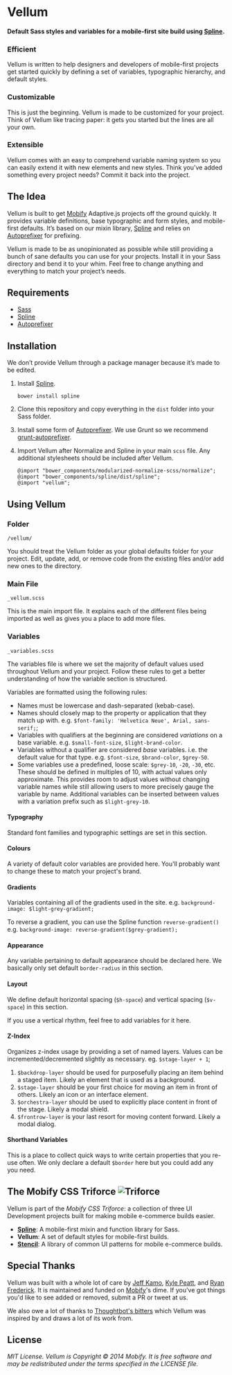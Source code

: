 # Vellum

**Default Sass styles and variables for a mobile-first site build using [Spline](http://github.com/mobify/spline).**

### Efficient

Vellum is written to help designers and developers of mobile-first projects get started quickly by defining a set of variables, typographic hierarchy, and default styles.

### Customizable

This is just the beginning. Vellum is made to be customized for your project. Think of Vellum like tracing paper: it gets you started but the lines are all your own.

### Extensible

Vellum comes with an easy to comprehend variable naming system so you can easily extend it with new elements and new styles. Think you've added something every project needs? Commit it back into the project.

## The Idea

Vellum is built to get [Mobify](http://www.mobify.com) Adaptive.js projects off the ground quickly. It provides variable definitions, base typographic and form styles, and mobile-first defaults. It’s based on our mixin library, [Spline](https://www.github.com/mobify/spline) and relies on [Autoprefixer](https://github.com/ai/autoprefixer) for prefixing.

Vellum is made to be as unopinionated as possible while still providing a bunch of sane defaults you can use for your projects. Install it in your Sass directory and bend it to your whim. Feel free to change anything and everything to match your project’s needs.

## Requirements

* [Sass](http://sass-lang.com/)
* [Spline](http://github.com/mobify/spline)
* [Autoprefixer](https://github.com/postcss/autoprefixer)

## Installation

We don’t provide Vellum through a package manager because it’s made to be edited.

1. Install [Spline](https://www.github.com/mobify/spline).

    ```bower install spline```
2. Clone this repository and copy everything in the `dist` folder into your Sass folder.
3. Install some form of [Autoprefixer](https://github.com/ai/autoprefixer). We use Grunt so we recommend [grunt-autoprefixer](https://github.com/nDmitry/grunt-autoprefixer).
4. Import Vellum after Normalize and Spline in your main `scss` file. Any additional stylesheets should be included after Vellum.

    ```
    @import "bower_components/modularized-normalize-scss/normalize";
    @import "bower_components/spline/dist/spline";
    @import "vellum";
    ```

## Using Vellum

### Folder
`/vellum/`

You should treat the Vellum folder as your global defaults folder for your project. Edit, update, add, or remove code from the existing files and/or add new ones to the directory.

### Main File
`_vellum.scss`

This is the main import file. It explains each of the different files being imported as well as gives you a place to add more files.

### Variables
`_variables.scss`

The variables file is where we set the majority of default values used throughout Vellum and your project. Follow these rules to get a better understanding of how the variable section is structured.

Variables are formatted using the following rules:
* Names must be lowercase and dash-separated (kebab-case).
* Names should closely map to the property or application that they match up with. e.g. `$font-family: 'Helvetica Neue', Arial, sans-serif;`;
* Variables with qualifiers at the beginning are considered _variations_ on a base variable. e.g. `$small-font-size`, `$light-brand-color`.
* Variables without a qualifier are considered _base_ variables. i.e. the default value for that type. e.g. `$font-size`, `$brand-color`, `$grey-50`.
* Some variables use a predefined, loose scale: `$grey-10`, `-20`, `-30`, etc. These should be defined in multiples of 10, with actual values only approximate. This provides room to adjust values without changing variable names while still allowing users to more precisely gauge the variable by name. Additional variables can be inserted between values with a variation prefix such as `$light-grey-10`.

#### Typography
Standard font families and typographic settings are set in this section.

#### Colours
A variety of default color variables are provided here. You'll probably want to change these to match your project's brand.

#### Gradients
Variables containing all of the gradients used in the site.
e.g. `background-image: $light-grey-gradient;`

To reverse a gradient, you can use the Spline function `reverse-gradient()`
e.g. `background-image: reverse-gradient($grey-gradient);`

#### Appearance
Any variable pertaining to default appearance should be declared here. We basically only set default `border-radius` in this section.

#### Layout
We define default horizontal spacing (`$h-space`) and vertical spacing (`$v-space`) in this section.

If you use a vertical rhythm, feel free to add variables for it here.

#### Z-Index
Organizes z-index usage by providing a set of named layers. Values can be incremented/decremented slightly as necessary. eg. `$stage-layer + 1`;

1. `$backdrop-layer` should be used for purposefully placing an item behind a staged item. Likely an element that is used as a background.
2. `$stage-layer` should be your first choice for moving an item in front of others. Likely an icon or an interface element.
3. `$orchestra-layer` should be used to explicitly place content in front of the stage. Likely a modal shield.
4. `$frontrow-layer` is your last resort for moving content forward. Likely a modal dialog.

#### Shorthand Variables
This is a place to collect quick ways to write certain properties that you re-use often. We only declare a default `$border` here but you could add any you need.

## The Mobify CSS Triforce ![Triforce](http://img4.wikia.nocookie.net/__cb20091113050618/zelda/images/1/1a/Obtained_Triforce_Piece.gif)

Vellum is part of the _Mobify CSS Triforce_: a collection of three UI Development projects built for making mobile e-commerce builds easier.

- [**Spline**](http://github.com/mobify/spline): A mobile-first mixin and function library for Sass.
- **Vellum**: A set of default styles for mobile-first builds.
- [**Stencil**](http://github.com/mobify/stencil): A library of common UI patterns for mobile e-commerce builds.

## Special Thanks

Vellum was built with a whole lot of care by [Jeff Kamo](http://www.twitter.com/jeffkamo), [Kyle Peatt](http://twitter.com/kpeatt), and [Ryan Frederick](http://twitter.com/ry5n). It is maintained and funded on [Mobify](http://www.mobify.com)'s dime. If you've got things you'd like to see added or removed, submit a PR or tweet at us.

We also owe a lot of thanks to [Thoughtbot's bitters](http://www.github.com/thoughtbot/bitters) which Vellum was inspired by and draws a lot of its work from.

## License

*MIT License. Vellum is Copyright © 2014 Mobify. It is free software and may be redistributed under the terms specified in the LICENSE file.*

